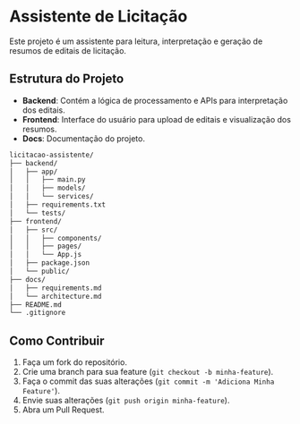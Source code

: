 # Assistente de Licitação

Este projeto é um assistente para leitura, interpretação e geração de resumos de editais de licitação.

## Estrutura do Projeto
- **Backend**: Contém a lógica de processamento e APIs para interpretação dos editais.
- **Frontend**: Interface do usuário para upload de editais e visualização dos resumos.
- **Docs**: Documentação do projeto.

```txt
licitacao-assistente/
├── backend/
│   ├── app/
│   │   ├── main.py
│   │   ├── models/
│   │   └── services/
│   ├── requirements.txt
│   └── tests/
├── frontend/
│   ├── src/
│   │   ├── components/
│   │   ├── pages/
│   │   └── App.js
│   ├── package.json
│   └── public/
├── docs/
│   ├── requirements.md
│   └── architecture.md
├── README.md
└── .gitignore
```

## Como Contribuir
1. Faça um fork do repositório.
2. Crie uma branch para sua feature (`git checkout -b minha-feature`).
3. Faça o commit das suas alterações (`git commit -m 'Adiciona Minha Feature'`).
4. Envie suas alterações (`git push origin minha-feature`).
5. Abra um Pull Request.
